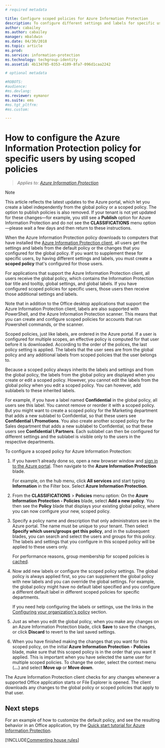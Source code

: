 ```yaml
---
# required metadata

title: Configure scoped policies for Azure Information Protection
description: To configure different settings and labels for specific users, you must configure a scoped policy for Azure Information Protection. 
author: cabailey
ms.author: cabailey
manager: mbaldwin
ms.date: 04/30/2018
ms.topic: article
ms.prod:
ms.service: information-protection
ms.technology: techgroup-identity
ms.assetid: 4b134785-0353-4109-8fa7-096d1caa2242

# optional metadata

#ROBOTS:
#audience:
#ms.devlang:
ms.reviewer: eymanor
ms.suite: ems
#ms.tgt_pltfrm:
#ms.custom:

---
```


# How to configure the Azure Information Protection policy for specific users by using scoped policies

>*Applies to: [Azure Information Protection](https://azure.microsoft.com/pricing/details/information-protection)*

>[!NOTE]
> This article reflects the latest updates to the Azure portal, which let you create a label independently from the global policy or a scoped policy. The option to publish policies is also removed. If your tenant is not yet updated for these changes—for example, you still see a **Publish** option for Azure Information Protection and do not see the **CLASSIFICATIONS** menu option—please wait a few days and then return to these instructions.

When the Azure Information Protection policy downloads to computers that have installed the [Azure Information Protection client](https://www.microsoft.com/en-us/download/details.aspx?id=53018), all users get the settings and labels from the default policy or the changes that you configured for the global policy. If you want to supplement these for specific users, by having different settings and labels, you must create a **scoped policy** that's configured for those users.

For applications that support the Azure Information Protection client, all users receive the global policy, which contains the Information Protection bar title and tooltip, global settings, and global labels. If you have configured scoped policies for specific users, those users then receive those additional settings and labels. 

Note that in addition to the Office desktop applications that support the Azure Information Protection client, labels are also supported with PowerShell, and the Azure Information Protection scanner. This means that you can create and configure scoped policies for accounts that run Powershell commands, or the scanner. 

Scoped policies, just like labels, are ordered in the Azure portal. If a user is configured for multiple scopes, an effective policy is computed for that user before it is downloaded. According to the order of the polices, the last policy setting is applied. The labels that the user sees are from the global policy and any additional labels from scoped policies that the user belongs to. 

Because a scoped policy always inherits the labels and settings and from the global policy, the labels from the global policy are displayed when you create or edit a scoped policy. However, you cannot edit the labels from the global policy when you edit a scoped policy. You can however, add sublabels to these inherited labels.

For example, if you have a label named **Confidential** in the global policy, all users see this label. You cannot remove or reorder it with a scoped policy. But you might want to create a scoped policy for the Marketing department that adds a new sublabel to Confidential, so that these users see **Confidential \ Promotions**. You also create another scoped policy for the Sales department that adds a new sublabel to Confidential, so that these users see **Confidential \ Partners**. Each sublabel can then be configured for different settings and the sublabel is visible only to the users in the respective departments.

To configure a scoped policy for Azure Information Protection:

1. If you haven't already done so, open a new browser window and [sign in to the Azure portal](configure-policy.md#signing-in-to-the-azure-portal). Then navigate to the **Azure Information Protection** blade.

    For example, on the hub menu, click **All services** and start typing **Information** in the Filter box. Select **Azure Information Protection**.

2. From the **CLASSIFICATIONS** > **Policies** menu option: On the **Azure Information Protection - Policies** blade, select **Add a new policy**. You then see the **Policy** blade that displays your existing global policy, where you can now configure your new, scoped policy.

3. Specify a policy name and description that only administrators see in the Azure portal. The name must be unique to your tenant. Then select **Specify which users/groups get this policy**, and in the subsequent blades, you can search and select the users and groups for this policy. The labels and settings that you configure in this scoped policy will be applied to these users only.
    
    For performance reasons, group membership for scoped policies is [cached](../plan-design/prepare.md#group-membership-caching-by-azure-information-protection).

4. Now add new labels or configure the scoped policy settings. The global policy is always applied first, so you can supplement the global policy with new labels and you can override the global settings. For example, the global policy might have no default label specified and you configure a different default label in different scoped policies for specific departments.

    If you need help configuring the labels or settings, use the links in the [Configuring your organization's policy](configure-policy.md#configuring-your-organizations-policy) section.

6. Just as when you edit the global policy, when you make any changes on an Azure Information Protection blade, click **Save** to save the changes, or click **Discard** to revert to the last saved settings. 

7. When you have finished making the changes that you want for this scoped policy, on the initial **Azure Information Protection - Policies** blade, make sure that this scoped policy is in the order that you want it applied. This is important when you have selected the same user for multiple scoped policies. To change the order, select the context menu (**...**) and select **Move up** or **Move down**. 

The Azure Information Protection client checks for any changes whenever a supported Office application starts or File Explorer is opened. The client downloads any changes to the global policy or scoped policies that apply to that user.

## Next steps

For an example of how to customize the default policy, and see the resulting behavior in an Office application, try the [Quick start tutorial for Azure Information Protection](../get-started/infoprotect-quick-start-tutorial.md).

[!INCLUDE[Commenting house rules](../includes/houserules.md)]
